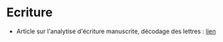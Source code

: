 # Ecriture

- Article sur l'analytise d'écriture manuscrite, décodage des lettres : [lien](http://jackschaedler.github.io/handwriting-recognition/)
